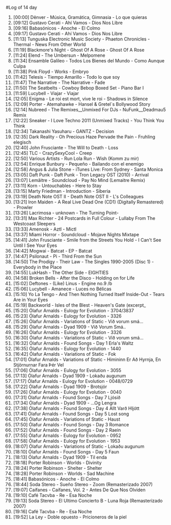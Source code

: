 #Log of 14 day

1. [00:00] Dënver - Música, Gramática, Gimnasia - Lo que quieras
1. [09:12] Gustavo Cerati - Ahí Vamos - Dios Nos Libre
1. [09:16] Babasónicos - Anoche - El Colmo
1. [09:17] Gustavo Cerati - Ahí Vamos - Dios Nos Libre
1. [11:13] Tunguska Electronic Music Society - Phaeton Chronicles - Thermal - News From Other World
1. [11:19] Blackmore's Night - Ghost Of A Rose - Ghost Of A Rose
1. [11:24] Elend - The Umbersun - Melpomene
1. [11:34] Ensamble Galileo - Todos Los Bienes del Mundo - Como Aunque Culpa
1. [11:38] Pink Floyd - Works - Embryo
1. [11:42] Telesis - Tiempo Amarillo - Todo lo que soy
1. [11:47] The Narrative - The Narrative - Fade
1. [11:50] The Seatbelts - Cowboy Bebop Boxed Set - Piano Bar I
1. [11:59] Lucybell - Viajar - Viajar
1. [12:05] Enigma - Le roi est mort, vive le roi - Shadows in Silence
1. [12:09] Porter - Atemahawke - Hansel & Gretel´s Bollywood Story
1. [12:14] Nubreed - The Remixes__Unmixed For DJs - NuFunk__Deadmau5 Remix
1. [12:22] Sneaker - I Love Techno 2011 (Unmixed Tracks) - You Think You Think
1. [12:34] Takanashi Yasuharu - GANTZ - Decision
1. [12:35] Dark Reality - Oh Precious Haze Pervade the Pain - Fruhling elegisch
1. [12:40] John Frusciante - The Will to Death - Loss
1. [12:45] TLC - CrazySexyCool - Creep
1. [12:50] Various Artists - Run Lola Run - Wish (Komm zu mir)
1. [12:54] Enrique Bunbury - Pequeño - Bailando con el enemigo
1. [12:58] Angus & Julia Stone - iTunes Live: From Sydney - Santa Monica
1. [13:05] Daft Punk - Daft Punk - Tron Legacy OST (2010) - Arrival
1. [13:07] Lemâitre - Soundcloud - Pay No Mind (Lemaitre Remix)
1. [13:11] Korn - Untouchables - Here to Stay
1. [13:15] Marty Friedman - Introduction - Siberia
1. [13:19] Death Note OST II - Death Note OST II - L's Colleagues
1. [13:21] Iron Maiden - A Real Live Dead One (CD1) (Digitally Remastered) - Prowler
1. [13:26] Lacrimosa - unknown - The Turning Point-
1. [13:31] Max Richter - 24 Postcards in Full Colour - Lullaby From The Westcoast Sleepers
1. [13:33] Amenosk - Aztl - Mictl
1. [13:37] Miami Horror - Soundcloud - Mojave Nights Mixtape
1. [14:41] John Frusciante - Smile from the Streets You Hold - I Can't See Until I See Your Eyes
1. [14:42] Mogwai - Batcat - EP - Batcat
1. [14:47] Psilonaut - Pi - Third From the Sun
1. [14:50] The Prodigy - Their Law - The Singles 1990-2005 (Disc 1) - Everybody in the Place
1. [14:55] LukHash - The Other Side - EIGHTIES
1. [14:58] Broken Bells - After the Disco - Holding on for Life
1. [15:02] Deftones - (Like) Linus - Engine no.9 /b
1. [15:06] Lucybell - Amanece - Luces no Bélicas
1. [15:10] Yo La Tengo - And Then Nothing Turned Itself Inside-Out - Tears Are in Your Eyes
1. [15:19] Backworld - Isles of the Blest - Heaven's Gate (excerpt_
1. [15:20] Ólafur Arnalds - Eulogy for Evolution - 3704/3837
1. [15:23] Ólafur Arnalds - Eulogy for Evolution - 3326
1. [15:26] Ólafur Arnalds - Variations of Static - Við vorum smá...
1. [15:29] Ólafur Arnalds - Dyad 1909 - Við Vorum Smá..
1. [16:26] Ólafur Arnalds - Eulogy for Evolution - 3326
1. [16:30] Ólafur Arnalds - Variations of Static - Við vorum smá...
1. [16:32] Ólafur Arnalds - Found Songs - Day 1 Erla's Waltz
1. [16:35] Ólafur Arnalds - Eulogy for Evolution - 1440
1. [16:42] Ólafur Arnalds - Variations of Static - Fok
1. [17:01] Ólafur Arnalds - Variations of Static - Himininn Er Að Hyrnja, En Stjörnurnar Fara Þér Vel
1. [17:06] Ólafur Arnalds - Eulogy for Evolution - 3055
1. [17:13] Ólafur Arnalds - Dyad 1909 - Lokaðu augunum
1. [17:17] Ólafur Arnalds - Eulogy for Evolution - 0048/0729
1. [17:22] Ólafur Arnalds - Dyad 1909 - Brotsjór
1. [17:26] Ólafur Arnalds - Eulogy for Evolution - 0040
1. [17:31] Ólafur Arnalds - Found Songs - Day 7 Ljósið
1. [17:34] Ólafur Arnalds - Dyad 1909 - ...Og Lengra
1. [17:38] Ólafur Arnalds - Found Songs - Day 4 Allt Varð Hljótt
1. [17:41] Ólafur Arnalds - Found Songs - Day 5 Lost song
1. [17:45] Ólafur Arnalds - Variations of Static - Haust
1. [17:50] Ólafur Arnalds - Found Songs - Day 3 Romance
1. [17:52] Ólafur Arnalds - Found Songs - Day 2 Raein
1. [17:55] Ólafur Arnalds - Eulogy for Evolution - 0952
1. [17:58] Ólafur Arnalds - Eulogy for Evolution - 1953
1. [18:07] Ólafur Arnalds - Variations of Static - Lokaðu augunum
1. [18:10] Ólafur Arnalds - Found Songs - Day 5 Faun
1. [18:13] Ólafur Arnalds - Dyad 1909 - Til enda
1. [18:18] Porter Robinson - Worlds - Divinity
1. [18:24] Porter Robinson - Shelter - Shelter
1. [18:28] Porter Robinson - Worlds - Sad Machine
1. [18:41] Babasónicos - Anoche - El Colmo
1. [18:44] Soda Stereo - Sueño Stereo - Zoom (Remasterizado 2007)
1. [19:07] Caifanes - Caifanes, Vol. 2 - Antes De Que Nos Olviden
1. [19:10] Café Tacvba - Re - Esa Noche
1. [19:13] Soda Stereo - El Ultimo Concierto B - Luna Roja (Remasterizado 2007)
1. [19:16] Café Tacvba - Re - Esa Noche
1. [19:52] La Ley - Doble opuesto - Pricioneros de la piel
